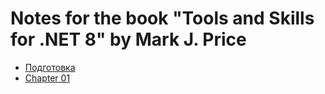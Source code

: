 # Notes for the book "Tools and Skills for .NET 8" by Mark J. Price 

- [Подготовка](/doc/prep.md)
- [Chapter 01](/doc/ch01.md)